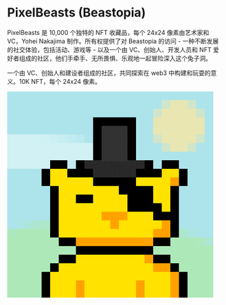 # PixelBeasts (Beastopia)

PixelBeasts 是 10,000 个独特的 NFT 收藏品，每个 24x24 像素由艺术家和 VC，Yohei Nakajima 制作。所有权提供了对 Beastopia 的访问 - 一种不断发展的社交体验，包括活动、游戏等 - 以及一个由 VC、创始人、开发人员和 NFT 爱好者组成的社区，他们手牵手、无所畏惧、乐观地一起冒险深入这个兔子洞。

一个由 VC、创始人和建设者组成的社区，共同探索在 web3 中构建和玩耍的意义。10K NFT，每个 24x24 像素。

![nft](unnamed.png)
